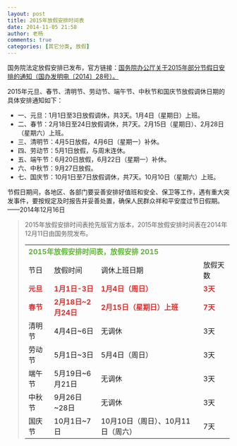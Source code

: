 ```yaml
---
layout: post
title: 2015年放假安排时间表
date: 2014-11-05 21:58
author: 老杨
comments: true
categories: [其它分类, 放假]
---
```

国务院法定放假安排已发布，官方链接：<a href="http://www.gov.cn/zhengce/content/2014-12/16/content_9302.htm" target="_blank">国务院办公厅关于2015年部分节假日安排的通知（国办发明电〔2014〕28号）。</a><!--more-->

2015年元旦、春节、清明节、劳动节、端午节、中秋节和国庆节放假调休日期的具体安排通知如下：
<ul>
	<li>一、元旦：1月1日至3日放假调休，共3天。1月4日（星期日）上班。</li>
	<li>二、春节：2月18日至24日放假调休，共7天。2月15日（星期日）、2月28日（星期六）上班。</li>
	<li>三、清明节：4月5日放假，4月6日（星期一）补休。</li>
	<li>四、劳动节：5月1日放假，与周末连休。</li>
	<li>五、端午节：6月20日放假，6月22日（星期一）补休。</li>
	<li>六、中秋节：9月27日放假。</li>
	<li>七、国庆节：10月1日至7日放假调休，共7天。10月10日（星期六）上班。</li>
</ul>

节假日期间，各地区、各部门要妥善安排好值班和安全、保卫等工作，遇有重大突发事件，要按规定及时报告并妥善处置，确保人民群众祥和平安度过节日假期。——2014年12月16日

<blockquote>2015年放假安排时间表抢先版官方版本，2015年放假安排时间表在2014年12月11日由国务院发布。

<table>
	<tr><td colspan="4" style="color:#5FB435;font-weight:bold;">2015年放假安排时间表，放假安排 2015</td></tr>
	<tr>
		<td width="12%">节日</td><td width="22%">放假时间</td><td width="48%">调休上班日期</td><td width="14%">放假天数</td>
	</tr>
	<tr style="color:#DC3030;font-weight:bold;">
		<td>元旦</td><td>1月1日-3日</td><td>1月4日（周日）</td><td>3天</td>
	</tr>
	<tr style="color:#DC3030;font-weight:bold;">
		<td>春节</td><td>2月18日~2月24日</td><td>2月15日（星期日）上班</td><td>7天</td>
	</tr>
	<tr>
		<td>清明节</td><td>4月4日~6日</td><td>无调休</td><td>3天</td>
	</tr>
	<tr>
		<td>劳动节</td><td>5月1日~3日</td><td>5月4日（周日）</td><td>3天</td>
	</tr>
	<tr>
		<td>端午节</td><td>5月19日~6月21日</td><td>无调休</td><td>3天</td>
	</tr>
	<tr>
		<td >中秋节</td><td>9月26日~28日</td><td>无调休</td><td>3天</td>
	</tr>
	<tr>
		<td >国庆节</td><td>10月1日~7日</td><td>10月10日（周日）、10月11日（周六）</td><td>7天</td>
	</tr>
</table></blockquote>	
